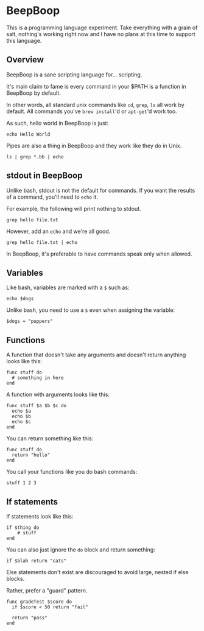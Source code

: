 # BeepBoop

This is a programming language experiment. Take everything with a grain of salt, nothing's working right now and I have no plans at this time to support this language.

## Overview

BeepBoop is a sane scripting language for... scripting. 

It's main claim to fame is every command in your $PATH is a function in BeepBoop by default.

In other words, all standard unix commands like `cd`, `grep`, `ls` all work by default. All commands you've `brew install`'d or `apt-get`'d work too.

As such, hello world in BeepBoop is just:

```
echo Hello World
```

Pipes are also a thing in BeepBoop and they work like they do in Unix.

```
ls | grep *.bb | echo
```

## stdout in BeepBoop

Unlike bash, stdout is not the default for commands. If you want the results of a command, you'll need to `echo` it.

For example, the following will print nothing to stdout.

```
grep hello file.txt
```

However, add an `echo` and we're all good.

```
grep hello file.txt | echo 
```

In BeepBoop, it's preferable to have commands speak only when allowed.

## Variables

Like bash, variables are marked with a `$` such as:

```
echo $dogs
```

Unlike bash, you need to use a `$` even when assigning the variable:

```
$dogs = "puppers"
```
## Functions 

A function that doesn't take any arguments and doesn't return anything looks like this:

```
func stuff do
  # something in here
end
```

A function with arguments looks like this:

```
func stuff $a $b $c do 
  echo $a
  echo $b 
  echo $c
end 
```

You can return something like this:

```
func stuff do 
  return "hello"
end
```

You call your functions like you do bash commands:

```
stuff 1 2 3 
```

## If statements

If statements look like this:

```
if $thing do
    # stuff
end
```

You can also just ignore the `do` block and return something:

```
if $blah return "cats"
```

Else statements don't exist are discouraged to avoid large, nested if else blocks.

Rather, prefer a "guard" pattern.

```
func gradeTest $score do 
  if $score < 50 return "fail"
  
  return "pass"
end
```
